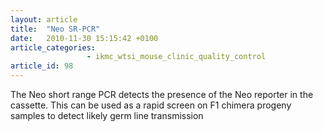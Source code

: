 ```yaml
---
layout: article
title:  "Neo SR-PCR"
date:   2010-11-30 15:15:42 +0100
article_categories:
                 - ikmc_wtsi_mouse_clinic_quality_control
article_id: 98
---
```


The Neo short range PCR detects the presence of the Neo reporter in the cassette. This can be used as a rapid screen on F1 chimera progeny samples to detect likely germ line transmission